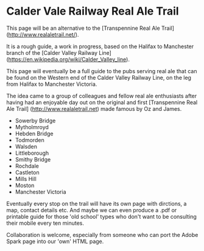 # Calder Vale Railway Real Ale Trail

This page will be an alternative to the [Transpennine Real Ale Trail] (http://www.realaletrail.net/).

It is a rough guide, a work in progress, based on the Halifax to Manchester branch of the [Calder Valley Railway Line] (https://en.wikipedia.org/wiki/Calder_Valley_line).

This page will eventually be a full guide to the pubs serving real ale that can be found on the Western end of the Calder Valley Railway Line, on the leg from Halifax to Manchester Victoria.

The idea came to a group of colleagues and fellow real ale enthusiasts after having had an enjoyable day out on the original and first [Transpennine Real Ale Trail] (http://www.realaletrail.net) made famous by Oz and James.



- Sowerby Bridge
- Mytholmroyd
- Hebden Bridge
- Todmorden
- Walsden
- Littleborough
- Smithy Bridge
- Rochdale
- Castleton
- Mills Hill
- Moston
- Manchester Victoria

Eventually every stop on the trail will have its own page with dirctions, a map, contact details etc. And maybe we can even produce a .pdf or printable guide for those 'old school' types who don't want to be consulting their mobile every ten minutes.

Collaboration is welcome, especially from someone who can port the Adobe Spark page into our 'own' HTML page.
